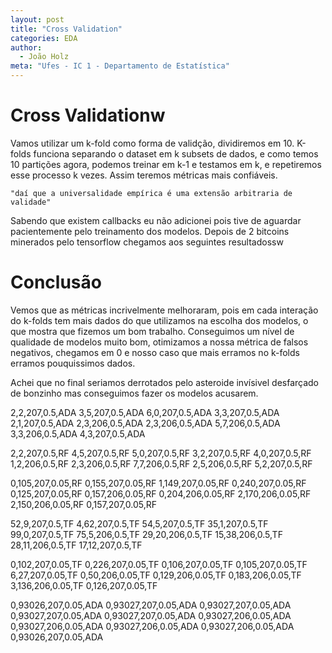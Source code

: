 ```yaml
---
layout: post
title: "Cross Validation"
categories: EDA
author:
  - João Holz
meta: "Ufes - IC 1 - Departamento de Estatística"
---
```


# Cross Validationw

Vamos utilizar um k-fold como forma de validção, dividiremos em 10. K-folds funciona separando o dataset em k subsets de dados, e como temos 10 partições agora, podemos treinar em k-1 e testamos em k, e repetiremos esse processo k vezes. Assim teremos métricas mais confiáveis.

    "daí que a universalidade empírica é uma extensão arbitraria de validade"

Sabendo que existem callbacks eu não adicionei pois tive de aguardar pacientemente pelo treinamento dos modelos. Depois de 2 bitcoins minerados pelo tensorflow chegamos aos seguintes resultadossw

# Conclusão

Vemos que as métricas incrivelmente melhoraram, pois em cada interação do k-folds tem mais dados do que utilizamos na escolha dos modelos, o que mostra que fizemos um bom trabalho. Conseguimos um nível de qualidade de modelos muito bom,
otimizamos a nossa métrica de falsos negativos, chegamos em 0 e nosso caso que mais erramos no k-folds erramos pouquissimos dados.

Achei que no final seriamos derrotados pelo asteroide invísivel desfarçado de bonzinho mas conseguimos fazer os modelos acusarem.

2,2,207,0.5,ADA
3,5,207,0.5,ADA
6,0,207,0.5,ADA
3,3,207,0.5,ADA
2,1,207,0.5,ADA
2,3,206,0.5,ADA
2,3,206,0.5,ADA
5,7,206,0.5,ADA
3,3,206,0.5,ADA
4,3,207,0.5,ADA

2,2,207,0.5,RF
4,5,207,0.5,RF
5,0,207,0.5,RF
3,2,207,0.5,RF
4,0,207,0.5,RF
1,2,206,0.5,RF
2,3,206,0.5,RF
7,7,206,0.5,RF
2,5,206,0.5,RF
5,2,207,0.5,RF

0,105,207,0.05,RF
0,155,207,0.05,RF
1,149,207,0.05,RF
0,240,207,0.05,RF
0,125,207,0.05,RF
0,157,206,0.05,RF
0,204,206,0.05,RF
2,170,206,0.05,RF
2,150,206,0.05,RF
0,157,207,0.05,RF

52,9,207,0.5,TF
4,62,207,0.5,TF
54,5,207,0.5,TF
35,1,207,0.5,TF
99,0,207,0.5,TF
75,5,206,0.5,TF
29,20,206,0.5,TF
15,38,206,0.5,TF
28,11,206,0.5,TF
17,12,207,0.5,TF

0,102,207,0.05,TF
0,226,207,0.05,TF
0,106,207,0.05,TF
0,105,207,0.05,TF
6,27,207,0.05,TF
0,50,206,0.05,TF
0,129,206,0.05,TF
0,183,206,0.05,TF
3,136,206,0.05,TF
0,126,207,0.05,TF

0,93026,207,0.05,ADA
0,93027,207,0.05,ADA
0,93027,207,0.05,ADA
0,93027,207,0.05,ADA
0,93027,207,0.05,ADA
0,93027,206,0.05,ADA
0,93027,206,0.05,ADA
0,93027,206,0.05,ADA
0,93027,206,0.05,ADA
0,93026,207,0.05,ADA
